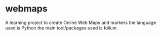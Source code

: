 # webmaps
A learning project to create Online Web Maps and markers 
the language used is Python 
the main tool/packages used is folium
